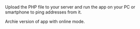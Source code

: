 Upload the PHP file to your server and run the app on your PC or smartphone to ping addresses from it.

Archie version of app with online mode.
